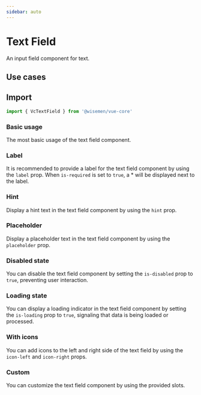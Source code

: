 ```yaml
---
sidebar: auto
---
```


# Text Field

An input field component for text.

## Use cases

<BulletList
  :items="[
    {
      description: 'When you want to allow users to input text.',
      variant: 'good',
    },
    {
      description: 'When you want to allow users to input a number.',
      variant: 'bad',
      link: {
        label: 'Number Field',
        href: '/vue-core/components/input-field/number-field',
      },
    },
    {
      description: 'When you want to allow users to input a phone number.',
      variant: 'bad',
      link: {
        label: 'Phone Number Field',
        href: '/vue-core/components/input-field/phone-number-field',
      },
    },
     {
      description: 'When you want to allow users to input a password.',
      variant: 'bad',
      link: {
        label: 'Password Field',
        href: '/vue-core/components/input-field/password-field',
      },
    },
    {
      description: 'When you want to allow users to input a large amount of text.',
      variant: 'bad',
      link: {
        label: 'Textarea',
        href: '/vue-core/components/input-field/textarea',
      },
    },
  ]"
/>

## Import

```ts
import { VcTextField } from '@wisemen/vue-core'
```

<!-- @include: ./text-field-meta.md -->

### Basic usage
The most basic usage of the text field component.

<ComponentPreview name="text-field/basic" />

### Label
It is recommended to provide a label for the text field component by using the `label` prop. When `is-required` is set to `true`, a * will be displayed next to the label.

<ComponentPreview name="text-field/with-label" />

### Hint
Display a hint text in the text field component by using the `hint` prop.

<ComponentPreview name="text-field/with-hint" />

### Placeholder
Display a placeholder text in the text field component by using the `placeholder` prop.

<ComponentPreview name="text-field/with-placeholder" />

### Disabled state
You can disable the text field component by setting the `is-disabled` prop to `true`, preventing user interaction.

<ComponentPreview name="text-field/disabled" />

### Loading state
You can display a loading indicator in the text field component by setting the `is-loading` prop to `true`, signaling that data is being loaded or processed.

<ComponentPreview name="text-field/loading" />

### With icons
You can add icons to the left and right side of the text field by using the `icon-left` and `icon-right` props.

<ComponentPreview name="text-field/with-icons" />

### Custom
You can customize the text field component by using the provided slots.

<ComponentPreview name="text-field/custom" />